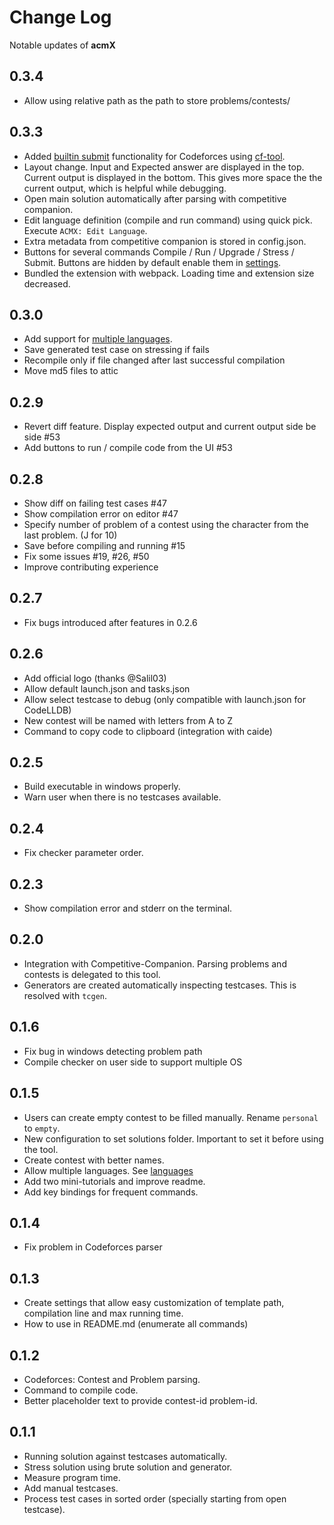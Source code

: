 # Change Log

Notable updates of **acmX**

## 0.3.4

* Allow using relative path as the path to store problems/contests/

## 0.3.3

* Added [builtin submit](https://github.com/mfornet/acmx/wiki/Submit) functionality for Codeforces using [cf-tool](https://github.com/xalanq/cf-tool).
* Layout change. Input and Expected answer are displayed in the top. Current output is displayed in the bottom. This gives more space the the current output, which is helpful while debugging.
* Open main solution automatically after parsing with competitive companion.
* Edit language definition (compile and run command) using quick pick. Execute `ACMX: Edit Language`.
* Extra metadata from competitive companion is stored in config.json.
* Buttons for several commands Compile / Run / Upgrade / Stress / Submit. Buttons are hidden by default enable them in [settings](https://github.com/mfornet/acmx/wiki/Settings-And-Commands).
* Bundled the extension with webpack. Loading time and extension size decreased.

## 0.3.0

* Add support for [multiple languages](https://github.com/mfornet/acmx/wiki#custom-compile-and-run-command).
* Save generated test case on stressing if fails
* Recompile only if file changed after last successful compilation
* Move md5 files to attic

## 0.2.9

* Revert diff feature. Display expected output and current output side be side #53
* Add buttons to run / compile code from the UI #53

## 0.2.8

* Show diff on failing test cases #47
* Show compilation error on editor #47
* Specify number of problem of a contest using the character from the last problem. (J for 10)
* Save before compiling and running #15
* Fix some issues #19, #26, #50
* Improve contributing experience

## 0.2.7

* Fix bugs introduced after features in 0.2.6

## 0.2.6

* Add official logo (thanks @Salil03)
* Allow default launch.json and tasks.json
* Allow select testcase to debug (only compatible with launch.json for CodeLLDB)
* New contest will be named with letters from A to Z
* Command to copy code to clipboard (integration with caide)

## 0.2.5

* Build executable in windows properly.
* Warn user when there is no testcases available.

## 0.2.4

* Fix checker parameter order.

## 0.2.3

* Show compilation error and stderr on the terminal.

## 0.2.0

* Integration with Competitive-Companion. Parsing problems and contests is delegated to this tool.
* Generators are created automatically inspecting testcases. This is resolved with `tcgen`.

## 0.1.6

* Fix bug in windows detecting problem path
* Compile checker on user side to support multiple OS

## 0.1.5

* Users can create empty contest to be filled manually. Rename `personal` to `empty`.
* New configuration to set solutions folder. Important to set it before using the tool.
* Create contest with better names.
* Allow multiple languages. See [languages](doc/languages.md)
* Add two mini-tutorials and improve readme.
* Add key bindings for frequent commands.

## 0.1.4

* Fix problem in Codeforces parser

## 0.1.3

* Create settings that allow easy customization of template path, compilation line and max running time.
* How to use in README.md (enumerate all commands)

## 0.1.2

* Codeforces: Contest and Problem parsing.
* Command to compile code.
* Better placeholder text to provide contest-id problem-id.

## 0.1.1

* Running solution against testcases automatically.
* Stress solution using brute solution and generator.
* Measure program time.
* Add manual testcases.
* Process test cases in sorted order (specially starting from open testcase).
